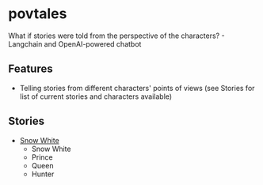 # povtales
What if stories were told from the perspective of the characters? - Langchain and OpenAI-powered chatbot

## Features
- Telling stories from different characters' points of views (see Stories for list of current stories and characters available)


## Stories
- [Snow White](https://www.dltk-teach.com/rhymes/snowwhite/story.htm)
  - Snow White
  - Prince
  - Queen
  - Hunter
